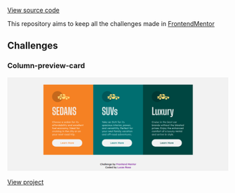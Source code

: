 [View source code](https://github.com/Bluniz/Frontend-Mentor)

This repository aims to keep all the challenges made in [FrontendMentor](https://www.frontendmentor.io/)

## Challenges

### Column-preview-card

  <img src="./column-preview-card/.github/desktop.png" alt="desktop-img"/>

[View project](./column-preview-card)
